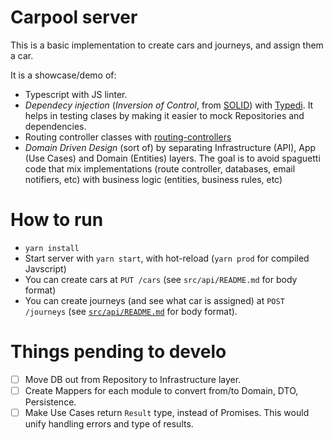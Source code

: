 # Carpool server

This is a basic implementation to create cars and journeys, and assign them a car.

It is a showcase/demo of:
- Typescript with JS linter.
- *Dependecy injection* (*Inversion of Control*, from [SOLID](https://en.wikipedia.org/wiki/SOLID)) with [Typedi](https://www.npmjs.com/package/typedi). It helps in testing clases by making it easier to mock Repositories and dependencies.
- Routing controller classes with [routing-controllers](https://www.npmjs.com/package/routing-controllers)
- *Domain Driven Design* (sort of) by separating Infrastructure (API), App (Use Cases) and Domain (Entities) layers. The goal is to avoid spaguetti code that mix implementations (route controller, databases, email notifiers, etc) with business logic (entities, business rules, etc)

# How to run
- `yarn install`
- Start server with `yarn start`, with hot-reload (`yarn prod` for compiled Javscript)
- You can create cars at `PUT /cars` (see `src/api/README.md` for body format)
- You can create journeys (and see what car is assigned) at `POST /journeys` (see [`src/api/README.md`](./src/api/) for body format).

# Things pending to develo
- [ ] Move DB out from Repository to Infrastructure layer.
- [ ] Create Mappers for each module to convert from/to Domain, DTO, Persistence.
- [ ] Make Use Cases return `Result` type, instead of Promises. This would unify handling errors and type of results.